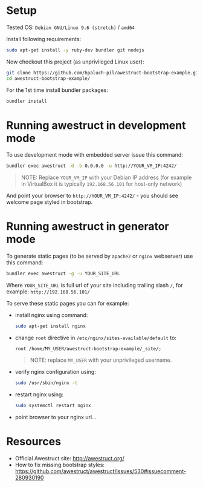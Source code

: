 

# Setup

Tested OS: `Debian GNU/Linux 9.6 (stretch)` / `amd64`

Install following requirements:

```bash
sudo apt-get install -y ruby-dev bundler git nodejs
```

Now checkout this project (as unprivileged Linux user):
```bash
git clone https://github.com/hpaluch-pil/awestruct-bootstrap-example.git
cd awestruct-bootstrap-example/
```

For the 1st time install bundler packages:
```bash
bundler install
```

# Running awestruct in development mode

To use development mode with embedded server issue this command:
```bash
bundler exec awestruct -d -b 0.0.0.0 -u http://YOUR_VM_IP:4242/
```

> NOTE: Replace `YOUR_VM_IP` with your Debian IP address
> (for example in VirtualBox it is typically `192.168.56.101`
> for host-only network)

And point your browser to `http://YOUR_VM_IP:4242/` - you should
see welcome page styled in bootstrap.

# Running awestruct in generator mode

To generate static pages (to be served by `apache2` or `nginx` webserver)
use this command:
```bash
bundler exec awestruct -g -u YOUR_SITE_URL
```

Where `YOUR_SITE_URL` is full url of your site including trailing slash `/`,
for example: `http://192.168.56.101/`

To serve these static pages you can for example:
* install nginx using command:
  
  ```bash
  sudo apt-get install nginx
  ```
* change `root` directive in `/etc/nginx/sites-available/default` to:
  ```
  root /home/MY_USER/awestruct-bootstrap-example/_site/;
  ```
  
  > NOTE: replace `MY_USER` with your unprivileged username.

* verify nginx configuration using:
  ```bash
  sudo /usr/sbin/nginx -t
  ```

* restart nginx using:
  ```bash
  sudo systemctl restart nginx
  ```
* point browser to your nginx url...



# Resources

* Official Awestruct site: http://awestruct.org/
* How to fix missing bootstrap styles: https://github.com/awestruct/awestruct/issues/530#issuecomment-280930190



